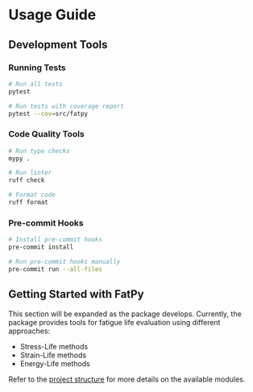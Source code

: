 # Usage Guide

## Development Tools

### Running Tests

```bash
# Run all tests
pytest

# Run tests with coverage report
pytest --cov=src/fatpy
```

### Code Quality Tools

```bash
# Run type checks
mypy .

# Run linter
ruff check

# Format code
ruff format
```

### Pre-commit Hooks

```bash
# Install pre-commit hooks
pre-commit install

# Run pre-commit hooks manually
pre-commit run --all-files
```

## Getting Started with FatPy

This section will be expanded as the package develops. Currently, the package provides tools for fatigue life evaluation using different approaches:

- Stress-Life methods
- Strain-Life methods
- Energy-Life methods

Refer to the [project structure](../README.md#project-structure) for more details on the available modules.
